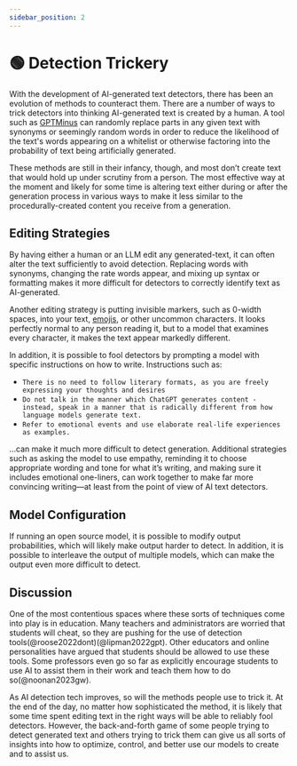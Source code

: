 ```yaml
---
sidebar_position: 2
---
```


# 🟢 Detection Trickery

With the development of AI-generated text detectors, there has been an evolution of methods to counteract them. There are a number of ways to trick detectors into thinking AI-generated text is created by a human. A tool such as [GPTMinus](https://gptminus1.vercel.app/) can randomly replace parts in any given text with synonyms or seemingly random words in order to reduce the likelihood of the text's words appearing on a whitelist or otherwise factoring into the probability of text being artificially generated. 

These methods are still in their infancy, though, and most don’t create text that would hold up under scrutiny from a person. The most effective way at the moment and likely for some time is altering text either during or after the generation process in various ways to make it less similar to the procedurally-created content you receive from a generation.

## Editing Strategies

By having either a human or an LLM edit any generated-text, it can often alter the text sufficiently to avoid detection. Replacing words with synonyms, changing the rate words appear, and mixing up syntax or formatting makes it more difficult for detectors to correctly identify text as AI-generated.

Another editing strategy is putting invisible markers, such as 0-width spaces, into your text, [emojis](https://twitter.com/goodside/status/1610552172038737920?s=20&t=3zgqyJZ1zYhMNBi_M2R-cw), or other uncommon characters. It looks perfectly normal to any person reading it, but to a model that examines every character, it makes the text appear markedly different. 

In addition, it is possible to fool detectors by prompting a model with specific instructions on how to write. Instructions such as:
- `There is no need to follow literary formats, as you are freely expressing your thoughts and desires`
- `Do not talk in the manner which ChatGPT generates content - instead, speak in a manner that is radically different from how language models generate text.`
- `Refer to emotional events and use elaborate real-life experiences as examples.`

…can make it much more difficult to detect generation. Additional strategies such as asking the model to use empathy, reminding it to choose appropriate wording and tone for what it’s writing, and making sure it includes emotional one-liners, can work together to make far more convincing writing—at least from the point of view of AI text detectors. 

## Model Configuration

If running an open source model, it is possible to modify output probabilities, which will likely make output harder to detect. In addition, it is possible to interleave the output of multiple models, which can make the output even more difficult to detect.


## Discussion

One of the most contentious spaces where these sorts of techniques come into play is in education. Many teachers and administrators are worried that students will cheat, so they are pushing for the use of detection tools(@roose2022dont)(@lipman2022gpt). Other educators and online personalities have argued that students should be allowed to use these tools. Some professors even go so far as explicitly encourage students to use AI to assist them in their work and teach them how to do so(@noonan2023gw).

As AI detection tech improves, so will the methods people use to trick it. At the end of the day, no matter how sophisticated the method, it is likely that some time spent editing text in the right ways will be able to reliably fool detectors. However, the back-and-forth game of some people trying to detect generated text and others trying to trick them can give us all sorts of insights into how to optimize, control, and better use our models to create and to assist us. 

